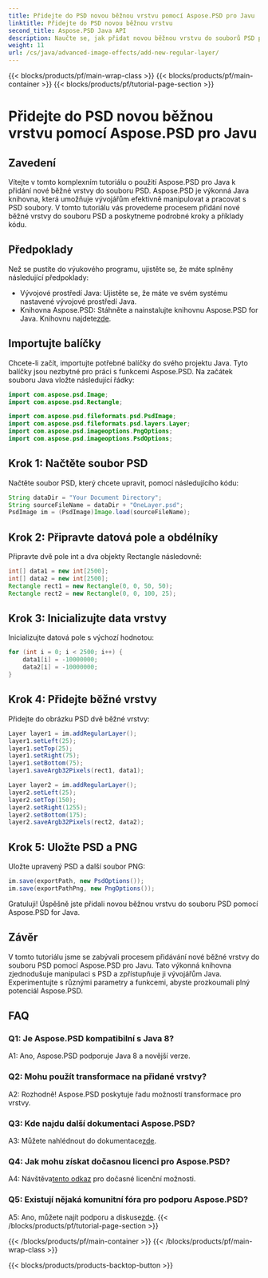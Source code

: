 ```yaml
---
title: Přidejte do PSD novou běžnou vrstvu pomocí Aspose.PSD pro Javu
linktitle: Přidejte do PSD novou běžnou vrstvu
second_title: Aspose.PSD Java API
description: Naučte se, jak přidat novou běžnou vrstvu do souborů PSD pomocí Aspose.PSD for Java. Postupujte podle našeho podrobného průvodce pro bezproblémovou manipulaci s PSD.
weight: 11
url: /cs/java/advanced-image-effects/add-new-regular-layer/
---
```


{{< blocks/products/pf/main-wrap-class >}}
{{< blocks/products/pf/main-container >}}
{{< blocks/products/pf/tutorial-page-section >}}

# Přidejte do PSD novou běžnou vrstvu pomocí Aspose.PSD pro Javu

## Zavedení

Vítejte v tomto komplexním tutoriálu o použití Aspose.PSD pro Java k přidání nové běžné vrstvy do souboru PSD. Aspose.PSD je výkonná Java knihovna, která umožňuje vývojářům efektivně manipulovat a pracovat s PSD soubory. V tomto tutoriálu vás provedeme procesem přidání nové běžné vrstvy do souboru PSD a poskytneme podrobné kroky a příklady kódu.

## Předpoklady

Než se pustíte do výukového programu, ujistěte se, že máte splněny následující předpoklady:

- Vývojové prostředí Java: Ujistěte se, že máte ve svém systému nastavené vývojové prostředí Java.
-  Knihovna Aspose.PSD: Stáhněte a nainstalujte knihovnu Aspose.PSD for Java. Knihovnu najdete[zde](https://releases.aspose.com/psd/java/).

## Importujte balíčky

Chcete-li začít, importujte potřebné balíčky do svého projektu Java. Tyto balíčky jsou nezbytné pro práci s funkcemi Aspose.PSD. Na začátek souboru Java vložte následující řádky:

```java
import com.aspose.psd.Image;
import com.aspose.psd.Rectangle;

import com.aspose.psd.fileformats.psd.PsdImage;
import com.aspose.psd.fileformats.psd.layers.Layer;
import com.aspose.psd.imageoptions.PngOptions;
import com.aspose.psd.imageoptions.PsdOptions;
```

## Krok 1: Načtěte soubor PSD

Načtěte soubor PSD, který chcete upravit, pomocí následujícího kódu:

```java
String dataDir = "Your Document Directory";
String sourceFileName = dataDir + "OneLayer.psd";
PsdImage im = (PsdImage)Image.load(sourceFileName);
```

## Krok 2: Připravte datová pole a obdélníky

Připravte dvě pole int a dva objekty Rectangle následovně:

```java
int[] data1 = new int[2500];
int[] data2 = new int[2500];
Rectangle rect1 = new Rectangle(0, 0, 50, 50);
Rectangle rect2 = new Rectangle(0, 0, 100, 25);
```

## Krok 3: Inicializujte data vrstvy

Inicializujte datová pole s výchozí hodnotou:

```java
for (int i = 0; i < 2500; i++) {
    data1[i] = -10000000;
    data2[i] = -10000000;
}
```

## Krok 4: Přidejte běžné vrstvy

Přidejte do obrázku PSD dvě běžné vrstvy:

```java
Layer layer1 = im.addRegularLayer();
layer1.setLeft(25);
layer1.setTop(25);
layer1.setRight(75);
layer1.setBottom(75);
layer1.saveArgb32Pixels(rect1, data1);

Layer layer2 = im.addRegularLayer();
layer2.setLeft(25);
layer2.setTop(150);
layer2.setRight(1255);
layer2.setBottom(175);
layer2.saveArgb32Pixels(rect2, data2);
```

## Krok 5: Uložte PSD a PNG

Uložte upravený PSD a další soubor PNG:

```java
im.save(exportPath, new PsdOptions());
im.save(exportPathPng, new PngOptions());
```

Gratuluji! Úspěšně jste přidali novou běžnou vrstvu do souboru PSD pomocí Aspose.PSD for Java.

## Závěr

V tomto tutoriálu jsme se zabývali procesem přidávání nové běžné vrstvy do souboru PSD pomocí Aspose.PSD pro Javu. Tato výkonná knihovna zjednodušuje manipulaci s PSD a zpřístupňuje ji vývojářům Java. Experimentujte s různými parametry a funkcemi, abyste prozkoumali plný potenciál Aspose.PSD.

## FAQ

### Q1: Je Aspose.PSD kompatibilní s Java 8?

A1: Ano, Aspose.PSD podporuje Java 8 a novější verze.

### Q2: Mohu použít transformace na přidané vrstvy?

A2: Rozhodně! Aspose.PSD poskytuje řadu možností transformace pro vrstvy.

### Q3: Kde najdu další dokumentaci Aspose.PSD?

 A3: Můžete nahlédnout do dokumentace[zde](https://reference.aspose.com/psd/java/).

### Q4: Jak mohu získat dočasnou licenci pro Aspose.PSD?

 A4: Návštěva[tento odkaz](https://purchase.aspose.com/temporary-license/) pro dočasné licenční možnosti.

### Q5: Existují nějaká komunitní fóra pro podporu Aspose.PSD?

 A5: Ano, můžete najít podporu a diskuse[zde](https://forum.aspose.com/c/psd/34).
{{< /blocks/products/pf/tutorial-page-section >}}

{{< /blocks/products/pf/main-container >}}
{{< /blocks/products/pf/main-wrap-class >}}

{{< blocks/products/products-backtop-button >}}
